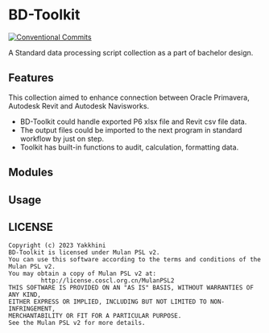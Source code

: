 # BD-Toolkit

[![Conventional Commits](https://img.shields.io/badge/Conventional%20Commits-1.0.0-%23FE5196?logo=conventionalcommits&logoColor=white)](https://conventionalcommits.org)

A Standard data processing script collection as a part of bachelor design.

## Features

This collection aimed to enhance connection between Oracle Primavera, Autodesk Revit and Autodesk Navisworks.

* BD-Toolkit could handle exported P6 xlsx file and Revit csv file data.
* The output files could be imported to the next program in standard workflow by just on step.
* Toolkit has built-in functions to audit, calculation, formatting data.

## Modules

## Usage

## LICENSE

```
Copyright (c) 2023 Yakkhini
BD-Toolkit is licensed under Mulan PSL v2.
You can use this software according to the terms and conditions of the Mulan PSL v2.
You may obtain a copy of Mulan PSL v2 at:
         http://license.coscl.org.cn/MulanPSL2
THIS SOFTWARE IS PROVIDED ON AN "AS IS" BASIS, WITHOUT WARRANTIES OF ANY KIND,
EITHER EXPRESS OR IMPLIED, INCLUDING BUT NOT LIMITED TO NON-INFRINGEMENT,
MERCHANTABILITY OR FIT FOR A PARTICULAR PURPOSE.
See the Mulan PSL v2 for more details.
```